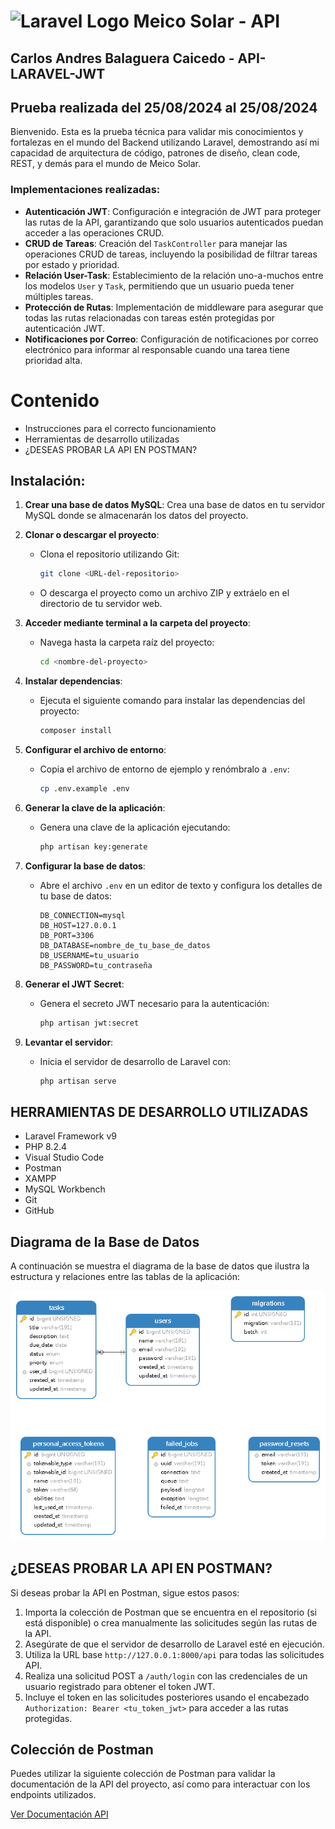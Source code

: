 
# <img src="https://w7.pngwing.com/pngs/399/620/png-transparent-laravel-hd-logo.png" alt="Laravel Logo" width="50" height="50"/> Meico Solar - API

## Carlos Andres Balaguera Caicedo - API- LARAVEL-JWT

## Prueba realizada del 25/08/2024 al 25/08/2024

Bienvenido. Esta es la prueba técnica para validar mis conocimientos y fortalezas en el mundo del Backend utilizando Laravel, demostrando así mi capacidad de arquitectura de código, patrones de diseño, clean code, REST, y demás para el mundo de Meico Solar.

### Implementaciones realizadas:

- **Autenticación JWT**: Configuración e integración de JWT para proteger las rutas de la API, garantizando que solo usuarios autenticados puedan acceder a las operaciones CRUD.
- **CRUD de Tareas**: Creación del `TaskController` para manejar las operaciones CRUD de tareas, incluyendo la posibilidad de filtrar tareas por estado y prioridad.
- **Relación User-Task**: Establecimiento de la relación uno-a-muchos entre los modelos `User` y `Task`, permitiendo que un usuario pueda tener múltiples tareas.
- **Protección de Rutas**: Implementación de middleware para asegurar que todas las rutas relacionadas con tareas estén protegidas por autenticación JWT.
- **Notificaciones por Correo**: Configuración de notificaciones por correo electrónico para informar al responsable cuando una tarea tiene prioridad alta.


# Contenido
* Instrucciones para el correcto funcionamiento
* Herramientas de desarrollo utilizadas
* ¿DESEAS PROBAR LA API EN POSTMAN?

## Instalación:
1. **Crear una base de datos MySQL**: Crea una base de datos en tu servidor MySQL donde se almacenarán los datos del proyecto.

2. **Clonar o descargar el proyecto**:
    - Clona el repositorio utilizando Git:
      ```bash
      git clone <URL-del-repositorio>
      ```
    - O descarga el proyecto como un archivo ZIP y extráelo en el directorio de tu servidor web.

3. **Acceder mediante terminal a la carpeta del proyecto**:
    - Navega hasta la carpeta raíz del proyecto:
      ```bash
      cd <nombre-del-proyecto>
      ```

4. **Instalar dependencias**:
    - Ejecuta el siguiente comando para instalar las dependencias del proyecto:
      ```bash
      composer install
      ```

5. **Configurar el archivo de entorno**:
    - Copia el archivo de entorno de ejemplo y renómbralo a `.env`:
      ```bash
      cp .env.example .env
      ```

6. **Generar la clave de la aplicación**:
    - Genera una clave de la aplicación ejecutando:
      ```bash
      php artisan key:generate
      ```

7. **Configurar la base de datos**:
    - Abre el archivo `.env` en un editor de texto y configura los detalles de tu base de datos:
      ```plaintext
      DB_CONNECTION=mysql
      DB_HOST=127.0.0.1
      DB_PORT=3306
      DB_DATABASE=nombre_de_tu_base_de_datos
      DB_USERNAME=tu_usuario
      DB_PASSWORD=tu_contraseña
      ```

8. **Generar el JWT Secret**:
    - Genera el secreto JWT necesario para la autenticación:
      ```bash
      php artisan jwt:secret
      ```
      
9. **Levantar el servidor**:
    - Inicia el servidor de desarrollo de Laravel con:
      ```bash
      php artisan serve
      ```

## HERRAMIENTAS DE DESARROLLO UTILIZADAS
* Laravel Framework v9
* PHP 8.2.4 
* Visual Studio Code
* Postman
* XAMPP
* MySQL Workbench
* Git
* GitHub

## Diagrama de la Base de Datos

A continuación se muestra el diagrama de la base de datos que ilustra la estructura y relaciones entre las tablas de la aplicación:

![Diagrama de la Base de Datos](https://github.com/ccaicedo22/Crud_Api_Laravel_Auth_JWT/blob/main/public/images/Diagrama%20base%20de%20datos.png)


## ¿DESEAS PROBAR LA API EN POSTMAN?
Si deseas probar la API en Postman, sigue estos pasos:
1. Importa la colección de Postman que se encuentra en el repositorio (si está disponible) o crea manualmente las solicitudes según las rutas de la API.
2. Asegúrate de que el servidor de desarrollo de Laravel esté en ejecución.
3. Utiliza la URL base `http://127.0.0.1:8000/api` para todas las solicitudes API.
4. Realiza una solicitud POST a `/auth/login` con las credenciales de un usuario registrado para obtener el token JWT.
5. Incluye el token en las solicitudes posteriores usando el encabezado `Authorization: Bearer <tu_token_jwt>` para acceder a las rutas protegidas.

## Colección de Postman

Puedes utilizar la siguiente colección de Postman para validar la documentación de la API del proyecto, así como para interactuar con los endpoints utilizados.

<a href="https://documenter.getpostman.com/view/28758682/2sAXjF9v2e" target="_blank">Ver Documentación API</a>
